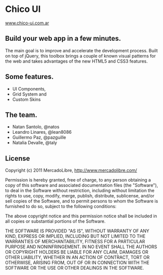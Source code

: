 Chico UI
========

www.chico-ui.com.ar

Build your web app in a few minutes.
------------------------------------
The main goal is to improve and accelerate the development process. Built on top of jQuery, 
this toolbox brings a couple of known visual patterns for the web and takes advantages of 
the new HTML5 and CSS3 features.

Some features.
--------------
- UI Components, 
- Grid System and
- Custom Skins  

The team.
---------
- Natan Santolo, @natos
- Leandro Linares, @lean8086
- Guillermo Paz, @pazguille
- Natalia Devalle, @taly

License
-------
Copyright (c) 2011 MercadoLibre, http://www.mercadolibre.com/ 

Permission is hereby granted, free of charge, to any person obtaining a copy
of this software and associated documentation files (the "Software"), to deal
in the Software without restriction, including without limitation the rights
to use, copy, modify, merge, publish, distribute, sublicense, and/or sell
copies of the Software, and to permit persons to whom the Software is
furnished to do so, subject to the following conditions:

The above copyright notice and this permission notice shall be included in
all copies or substantial portions of the Software.

THE SOFTWARE IS PROVIDED "AS IS", WITHOUT WARRANTY OF ANY KIND, EXPRESS OR
IMPLIED, INCLUDING BUT NOT LIMITED TO THE WARRANTIES OF MERCHANTABILITY,
FITNESS FOR A PARTICULAR PURPOSE AND NONINFRINGEMENT. IN NO EVENT SHALL THE
AUTHORS OR COPYRIGHT HOLDERS BE LIABLE FOR ANY CLAIM, DAMAGES OR OTHER
LIABILITY, WHETHER IN AN ACTION OF CONTRACT, TORT OR OTHERWISE, ARISING FROM,
OUT OF OR IN CONNECTION WITH THE SOFTWARE OR THE USE OR OTHER DEALINGS IN
THE SOFTWARE.  
